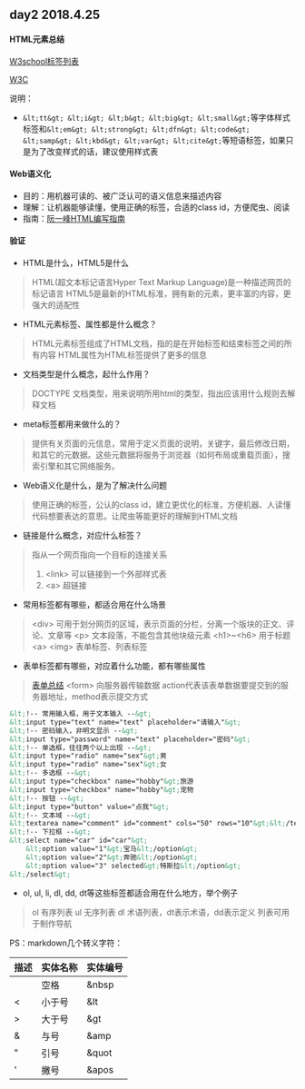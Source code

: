 ## day2 2018.4.25

#### HTML元素总结

[W3school标签列表](http://www.w3school.com.cn/tags/html_ref_byfunc.asp)

[W3C](https://www.w3.org/TR/2017/REC-html52-20171214/semantics.html#the-html-element)

说明：

* `&lt;tt&gt; &lt;i&gt; &lt;b&gt; &lt;big&gt; &lt;small&gt;`等字体样式标签和`&lt;em&gt; &lt;strong&gt; &lt;dfn&gt; &lt;code&gt; &lt;samp&gt; &lt;kbd&gt; &lt;var&gt; &lt;cite&gt;`等短语标签，如果只是为了改变样式的话，建议使用样式表

#### Web语义化

* 目的：用机器可读的、被广泛认可的语义信息来描述内容
* 理解：让机器能够读懂，使用正确的标签，合适的class id，方便爬虫、阅读
* 指南：[阮一峰HTML编写指南](http://www.ruanyifeng.com/blog/2009/05/guide_to_semantic_html_elements.html)

#### 验证

* HTML是什么，HTML5是什么  
> HTML(超文本标记语言Hyper Text Markup Language)是一种描述网页的标记语言
> HTML5是最新的HTML标准，拥有新的元素，更丰富的内容，更强大的适配性

* HTML元素标签、属性都是什么概念？
> HTML元素标签组成了HTML文档，指的是在开始标签和结束标签之间的所有内容
> HTML属性为HTML标签提供了更多的信息

* 文档类型是什么概念，起什么作用？
> DOCTYPE 文档类型，用来说明所用html的类型，指出应该用什么规则去解释文档

* meta标签都用来做什么的？
> 提供有关页面的元信息，常用于定义页面的说明，关键字，最后修改日期，和其它的元数据。这些元数据将服务于浏览器（如何布局或重载页面），搜索引擎和其它网络服务。

* Web语义化是什么，是为了解决什么问题
> 使用正确的标签，公认的class id，建立更优化的标准，方便机器、人读懂代码想要表达的意思。让爬虫等能更好的理解到HTML文档

* 链接是什么概念，对应什么标签？
> 指从一个网页指向一个目标的连接关系
> 1. &lt;link&gt; 可以链接到一个外部样式表
> 2. &lt;a&gt; 超链接

* 常用标签都有哪些，都适合用在什么场景
> &lt;div&gt; 可用于划分网页的区域，表示页面的分栏，分离一个版块的正文、评论、文章等
> &lt;p&gt; 文本段落，不能包含其他块级元素
> &lt;h1&gt;~&lt;h6&gt; 用于标题
> &lt;a&gt; &lt;img&gt;
> 表单标签、列表标签

* 表单标签都有哪些，对应着什么功能，都有哪些属性
> [表单总结](https://www.jianshu.com/p/711c2c3386be)
> &lt;form&gt; 向服务器传输数据 action代表该表单数据要提交到的服务器地址，method表示提交方式
> 
```HTML
&lt;!-- 常用输入框，用于文本输入 --&gt;
&lt;input type="text" name="text" placeholder="请输入"&gt;
&lt;!-- 密码输入，非明文显示 --&gt;
&lt;input type="password" name="text" placeholder="密码"&gt;
&lt;!-- 单选框，往往两个以上出现 --&gt;
&lt;input type="radio" name="sex"&gt;男
&lt;input type="radio" name="sex"&gt;女
&lt;!-- 多选框 --&gt;
&lt;input type="checkbox" name="hobby"&gt;旅游
&lt;input type="checkbox" name="hobby"&gt;宠物
&lt;!-- 按钮 --&gt;
&lt;input type="button" value="点我"&gt;
&lt;!-- 文本域 --&gt;
&lt;textarea name="comment" id="comment" cols="50" rows="10"&gt;&lt;/textarea&gt;
&lt;!-- 下拉框 --&gt;
&lt;select name="car" id="car"&gt;
    &lt;option value="1"&gt;宝马&lt;/option&gt;
    &lt;option value="2"&gt;奔驰&lt;/option&gt;
    &lt;option value="3" selected&gt;特斯拉&lt;/option&gt;
&lt;/select&gt;
```

* ol, ul, li, dl, dd, dt等这些标签都适合用在什么地方，举个例子
> ol 有序列表
> ul 无序列表
> dl 术语列表，dt表示术语，dd表示定义
> 列表可用于制作导航

PS：markdown几个转义字符：

描述|实体名称|实体编号
---|---|---
&nbsp;|空格|&nbsp
&lt;|小于号|&lt
&gt;|大于号|&gt
&amp;|与号|&amp
&quot;|引号|&quot
&apos;|撇号|&apos

